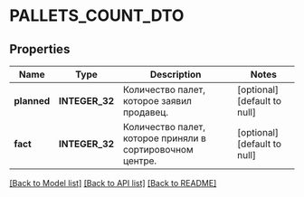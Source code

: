 # PALLETS_COUNT_DTO

## Properties
Name | Type | Description | Notes
------------ | ------------- | ------------- | -------------
**planned** | **INTEGER_32** | Количество палет, которое заявил продавец. | [optional] [default to null]
**fact** | **INTEGER_32** | Количество палет, которое приняли в сортировочном центре. | [optional] [default to null]

[[Back to Model list]](../README.md#documentation-for-models) [[Back to API list]](../README.md#documentation-for-api-endpoints) [[Back to README]](../README.md)



